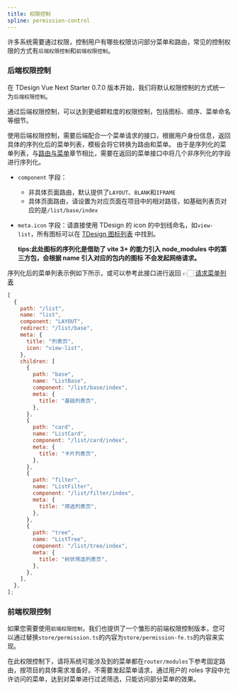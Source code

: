 ```yaml
---
title: 权限控制
spline: permission-control
---
```


许多系统需要通过权限，控制用户有哪些权限访问部分菜单和路由，常见的控制权限的方式有`后端权限控制`和`前端权限控制`。

### 后端权限控制

在 TDesign Vue Next Starter 0.7.0 版本开始，我们将默认权限控制的方式统一为`后端权限控制`。

通过后端权限控制，可以达到更细颗粒度的权限控制，包括图标、顺序、菜单命名等细节。

使用后端权限控制，需要后端配合一个菜单请求的接口，根据用户身份信息，返回具体的序列化后的菜单列表，模板会将它转换为路由和菜单。
由于是序列化的菜单列表，与[路由与菜单](./router-menu)章节相比，需要在返回的菜单接口中将几个非序列化的字段进行序列化。

- `component` 字段：
  - 非具体页面路由，默认提供了`LAYOUT`、`BLANK`和`IFRAME`
  - 具体页面路由，请设置为对应页面在项目中的相对路径，如基础列表页对应的是`/list/base/index`
- `meta.icon` 字段：请直接使用 TDesign 的 icon 的中划线命名，如`view-list`，所有图标可以在 [TDesign 图标列表](https://tdesign.tencent.com/vue/components/icon#%E5%85%A8%E9%83%A8%E5%9B%BE%E6%A0%87) 中找到。
  
  **tips:此处图标的序列化是借助了 vite 3+ 的能力引入 node_modules 中的第三方包，会根据 name 引入对应的包内的图标 不会发起网络请求。**

序列化后的菜单列表示例如下所示，或可以参考此接口进行返回 👉🏻 [请求菜单列表](https://service-bv448zsw-1257786608.gz.apigw.tencentcs.com/api/get-menu-list)

```javascript
[
  {
    path: "/list",
    name: "list",
    component: "LAYOUT",
    redirect: "/list/base",
    meta: {
      title: "列表页",
      icon: "view-list",
    },
    children: [
      {
        path: "base",
        name: "ListBase",
        component: "/list/base/index",
        meta: {
          title: "基础列表页",
        },
      },
      {
        path: "card",
        name: "ListCard",
        component: "/list/card/index",
        meta: {
          title: "卡片列表页",
        },
      },
      {
        path: "filter",
        name: "ListFilter",
        component: "/list/filter/index",
        meta: {
          title: "筛选列表页",
        },
      },
      {
        path: "tree",
        name: "ListTree",
        component: "/list/tree/index",
        meta: {
          title: "树状筛选列表页",
        },
      },
    ],
  },
];
```

### 前端权限控制

如果您需要使用`前端权限控制`，我们也提供了一个雏形的前端权限控制版本，您可以通过替换`store/permission.ts`的内容为`store/permission-fe.ts`的内容来实现。

在此权限控制下，请将系统可能涉及到的菜单都在`router/modules`下参考固定路由，按项目的具体需求准备好。不需要发起菜单请求，通过用户的 roles 字段中允许访问的菜单，达到对菜单进行过滤筛选，只能访问部分菜单的效果。
